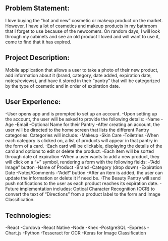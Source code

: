 ## Problem Statement: 

I love buying the “hot and new” cosmetic or makeup product on the market. However, I have a lot of cosmetics and makeup products in my bathroom that I forget to use because of the newcomers. On random days, I will look through my cabinets and see an old product I loved and will want to use it, come to find that it has expired. 

## Project Description:

Mobile application that allows a user to take a photo of their new product, add information about it (brand, category, date added, expiration date, notes/reviews), and have it stored in their “pantry” that will be categorized by the type of cosmetic and in order of expiration date.

## User Experience:

-User opens app and is prompted to set up an account.
-Upon setting up the account, the user will be asked to provide the following details:
    -Name
    -Age
    -Email
    -Optional Name for their Pantry
-After creating an account, the user will be directed to the home screen that lists the different Pantry categories. Categories will include:
    -Makeup
    -Skin Care
    -Toiletries
-When each category is clicked on, a list of products will appear in that pantry in the form of a card.
-Each card will be clickable, displaying the details of the card and options to edit or delete the product.
-Each item will be sorted through date of expiration
-When a user wants to add a new product, they will click on a “+” symbol, rendering a form with the following fields:
    -“Add Image” button
    -Name of Product
    -Brand
    -Category (drop down)
    -Expiration Date
    -Notes/Comments
    -“Add!” button
-After an item is added, the user can update the information or delete it if need be.
-The Beauty Pantry will send push notifications to the user as each product reaches its expiration date.
-Future implementation includes: Optical Character Recognition (OCR) to convert the text of “Directions” from a product label to the form and Image Classification.


## Technologies:

-React
-Cordova
-React Native
-Node
-Knex
-PostgreSQL
-Express
-Chart.js
-Python 
    -Tesseract for OCR 
    -Keras for Image Classification



